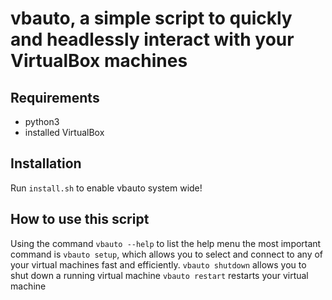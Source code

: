 # vbauto, a simple script to quickly and headlessly interact with your VirtualBox machines

## Requirements
- python3
- installed VirtualBox
## Installation
Run `install.sh` to enable vbauto system wide!
## How to use this script
Using the command `vbauto --help` to list the help menu
the most important command is `vbauto setup`, which allows you to select and connect to any of your virtual machines fast and efficiently.
`vbauto shutdown` allows you to shut down a running virtual machine
`vbauto restart` restarts your virtual machine